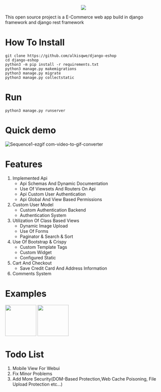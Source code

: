 <p align="center">
  <img src="https://github.com/alkisqwe/django-eshop/assets/73914940/062372c5-f24c-49e2-a122-e9a848f3122b">
</p>

This open source project is a E-Commerce web app build in django framework and django rest framework
# How To Install
```
git clone https://github.com/alkisqwe/django-eshop
cd django-eshop
python3 -m pip install -r requirements.txt
python3 manage.py makemigrations
python3 manage.py migrate
python3 manage.py collectstatic
```
# Run
```
python3 manage.py runserver
```
# Quick demo
![Sequence1-ezgif com-video-to-gif-converter](https://github.com/alkisqwe/django-eshop/assets/73914940/c735b38b-c9e7-4f41-9bc8-e21805d70e1b)

# Features
1) Implemented Api
    <ul>
      <li>Api Schemas And Dynamic Documentation</li>
      <li>Use Of Viewsets And Routers On Api</li>
      <li>Api Custom User Authentication</li>
      <li>Api Global And View Based Permissions</li>
    </ul>
2) Custom User Model
    <ul>
      <li>Custom Authentication Backend</li>
      <li>Authentication System</li>
    </ul>
3) Utilization Of Class Based Views
    <ul>
      <li>Dynamic Image Upload</li>
      <li>Use Of Forms</li>
      <li>Paginator & Search & Sort</li>
    </ul>
4) Use Of Bootstrap & Crispy
    <ul>
      <li>Custom Template Tags</li>
      <li>Custom Widget</li>
      <li>Configured Static</li>
    </ul>
5) Cart And Checkout
    <ul>
      <li>Save Credit Card And Address Information</li>
    </ul>
6) Comments System

# Examples
<p float="left">
  <img src="https://github.com/alkisqwe/django-eshop/assets/73914940/969102e0-5082-476b-b5a4-3d6d69603505" width="100" />
  <img src="https://github.com/alkisqwe/django-eshop/assets/73914940/fd6cf6a9-35ea-440f-a98b-5196d576a2f7" width="100" />
</p>

# Todo List

1) Mobile View For Webui
2) Fix Minor Problems
3) Add More Security(DOM-Based Protection,Web Cache Poisoning, File Upload Protection etc...)
